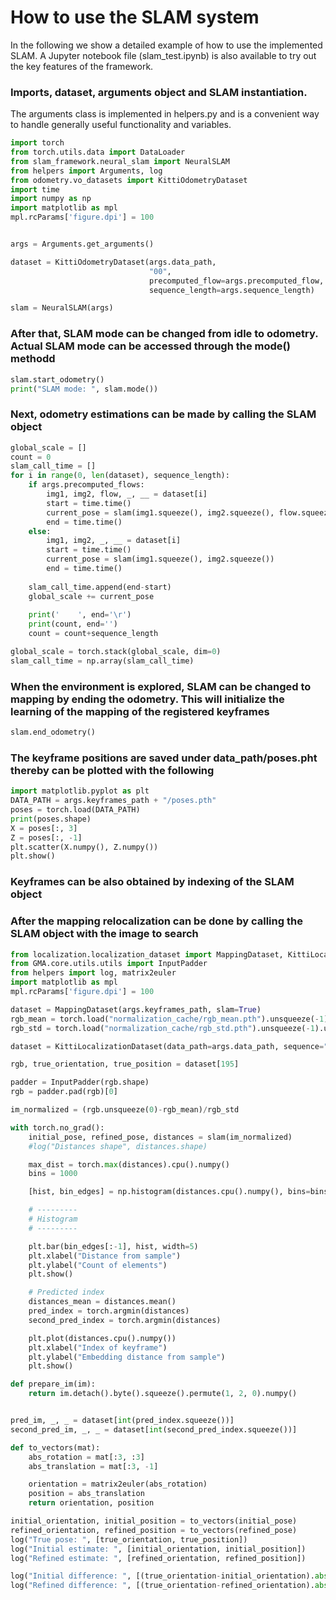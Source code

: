 # How to use the SLAM system
In the following we show a detailed example of how to use the implemented SLAM. A Jupyter notebook file (slam_test.ipynb) is also available to try out the key features of the framework.

### Imports, dataset, arguments object and SLAM instantiation.
The arguments class is implemented in helpers.py and is a convenient way to handle generally useful functionality and variables.

```python
import torch
from torch.utils.data import DataLoader
from slam_framework.neural_slam import NeuralSLAM
from helpers import Arguments, log
from odometry.vo_datasets import KittiOdometryDataset
import time
import numpy as np
import matplotlib as mpl
mpl.rcParams['figure.dpi'] = 100


args = Arguments.get_arguments()

dataset = KittiOdometryDataset(args.data_path, 
                               "00", 
                               precomputed_flow=args.precomputed_flow, 
                               sequence_length=args.sequence_length)

slam = NeuralSLAM(args)
```

### After that, SLAM mode can be changed from idle to odometry. Actual SLAM mode can be accessed through the mode() methodd

```python
slam.start_odometry()
print("SLAM mode: ", slam.mode())
```

### Next, odometry estimations can be made by calling the SLAM object

```python
global_scale = []
count = 0
slam_call_time = []
for i in range(0, len(dataset), sequence_length):
    if args.precomputed_flows:
        img1, img2, flow, _, __ = dataset[i]
        start = time.time()
        current_pose = slam(img1.squeeze(), img2.squeeze(), flow.squeeze())
        end = time.time()
    else:
        img1, img2, _, __ = dataset[i]
        start = time.time()
        current_pose = slam(img1.squeeze(), img2.squeeze())
        end = time.time()
        
    slam_call_time.append(end-start)
    global_scale += current_pose
    
    print('    ', end='\r')
    print(count, end='')
    count = count+sequence_length

global_scale = torch.stack(global_scale, dim=0)
slam_call_time = np.array(slam_call_time)
```

### When the environment is explored, SLAM can be changed to mapping by ending the odometry. This will initialize the learning of the mapping of the registered keyframes

```python
slam.end_odometry()
```

### The keyframe positions are saved under data_path/poses.pht thereby can be plotted with the following

```python
import matplotlib.pyplot as plt
DATA_PATH = args.keyframes_path + "/poses.pth"
poses = torch.load(DATA_PATH)
print(poses.shape)
X = poses[:, 3]
Z = poses[:, -1]
plt.scatter(X.numpy(), Z.numpy())
plt.show()
```

### Keyframes can be also obtained by indexing of the SLAM object
### After the mapping relocalization can be done by calling the SLAM object with the image to search

```python
from localization.localization_dataset import MappingDataset, KittiLocalizationDataset
from GMA.core.utils.utils import InputPadder
from helpers import log, matrix2euler
import matplotlib as mpl
mpl.rcParams['figure.dpi'] = 100

dataset = MappingDataset(args.keyframes_path, slam=True)
rgb_mean = torch.load("normalization_cache/rgb_mean.pth").unsqueeze(-1).unsqueeze(-1).unsqueeze(0)
rgb_std = torch.load("normalization_cache/rgb_std.pth").unsqueeze(-1).unsqueeze(-1).unsqueeze(0)

dataset = KittiLocalizationDataset(data_path=args.data_path, sequence="00")

rgb, true_orientation, true_position = dataset[195]

padder = InputPadder(rgb.shape)
rgb = padder.pad(rgb)[0]

im_normalized = (rgb.unsqueeze(0)-rgb_mean)/rgb_std

with torch.no_grad():
    initial_pose, refined_pose, distances = slam(im_normalized)
    #log("Distances shape", distances.shape)

    max_dist = torch.max(distances).cpu().numpy()
    bins = 1000

    [hist, bin_edges] = np.histogram(distances.cpu().numpy(), bins=bins)

    # ---------
    # Histogram
    # ---------

    plt.bar(bin_edges[:-1], hist, width=5)
    plt.xlabel("Distance from sample")
    plt.ylabel("Count of elements")
    plt.show()

    # Predicted index
    distances_mean = distances.mean()
    pred_index = torch.argmin(distances)
    second_pred_index = torch.argmin(distances)

    plt.plot(distances.cpu().numpy())
    plt.xlabel("Index of keyframe")
    plt.ylabel("Embedding distance from sample")
    plt.show()

def prepare_im(im):
    return im.detach().byte().squeeze().permute(1, 2, 0).numpy()


pred_im, _, _ = dataset[int(pred_index.squeeze())]
second_pred_im, _, _ = dataset[int(second_pred_index.squeeze())]

def to_vectors(mat):
    abs_rotation = mat[:3, :3]
    abs_translation = mat[:3, -1]

    orientation = matrix2euler(abs_rotation)
    position = abs_translation
    return orientation, position

initial_orientation, initial_position = to_vectors(initial_pose)
refined_orientation, refined_position = to_vectors(refined_pose)
log("True pose: ", [true_orientation, true_position])
log("Initial estimate: ", [initial_orientation, initial_position])
log("Refined estimate: ", [refined_orientation, refined_position])

log("Initial difference: ", [(true_orientation-initial_orientation).abs().sum(), (true_position-initial_position).abs().sum()])
log("Refined difference: ", [(true_orientation-refined_orientation).abs().sum(), (true_position-refined_position).abs().sum()])
```
